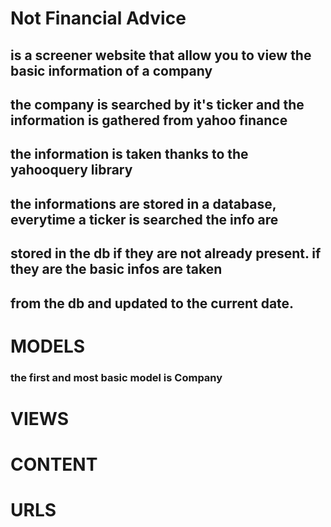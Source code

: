 # Not Financial Advice 
## is a screener website that allow you to view the basic information of a company
## the company is searched by it's ticker and the information is gathered from yahoo finance
## the information is taken thanks to the yahooquery library 
## the informations are stored in a database, everytime a ticker is searched the info are 
## stored in the db if they are not already present. if they are the basic infos are taken 
## from the db and updated to the current date.
## 


# MODELS
### the first and most basic model is Company 


# VIEWS



# CONTENT



# URLS